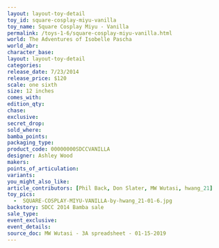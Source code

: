 ```yaml
---
layout: layout-toy-detail 
toy_id: square-cosplay-miyu-vanilla
toy_name: Square Cosplay Miyu - Vanilla
permalink: /toys-1-6/square-cosplay-miyu-vanilla.html
world: The Adventures of Isobelle Pascha
world_abr: 
character_base: 
layout: layout-toy-detail
categories: 
release_date: 7/23/2014
release_price: $120 
scale: one sixth
size: 12 inches
comes_with: 
edition_qty: 
chase: 
exclusive: 
secret_drop: 
sold_where: 
bamba_points: 
packaging_type: 
product_code: 00000000SDCCVANILLA
designer: Ashley Wood
makers: 
points_of_articulation: 
variants: 
you_might_also_like: 
article_contributors: [Phil Back, Don Slater, MW Wutasi, hwang_21]
toy_pics: 
  -  SQUARE-COSPLAY-MIYU-VANILLA-by-hwang_21-01-6.jpg
backstory: SDCC 2014 Bamba sale
sale_type: 
event_exclusive: 
event_details: 
source_doc: MW Wutasi - 3A spreadsheet - 01-15-2019
---
```

